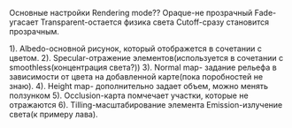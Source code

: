 Основные настройки
	Rendering mode??
	Opaque-не прозрачный
	Fade-угасает
	Transparent-остается физика света
	Cutoff-сразу становится прозрачным.

1). Albedo-основной рисунок, который отображется в сочетании с цветом.
2). Specular-отражение элементов(используется в сочетании с smoothless(концентрация света?))
3). Normal map- задание рельефа в зависимости от цвета на добавленной карте(пока поробностей не знаю).
4). Height map- дополнительно задает объем, можно менять ползунком
5). Occlusion-карта помчечает участки, которые не отражаются
6). Tilling-масштабирование элемента
Emission-излучение света(к примеру лава).

